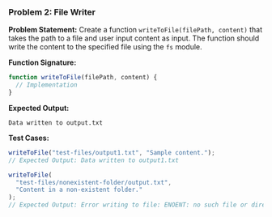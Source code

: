 ### Problem 2: File Writer

**Problem Statement:**
Create a function `writeToFile(filePath, content)` that takes the path to a file and user input content as input. The function should write the content to the specified file using the `fs` module.

**Function Signature:**

```javascript
function writeToFile(filePath, content) {
  // Implementation
}
```

**Expected Output:**

```
Data written to output.txt
```

**Test Cases:**

```javascript
writeToFile("test-files/output1.txt", "Sample content.");
// Expected Output: Data written to output1.txt

writeToFile(
  "test-files/nonexistent-folder/output.txt",
  "Content in a non-existent folder."
);
// Expected Output: Error writing to file: ENOENT: no such file or directory...
```
